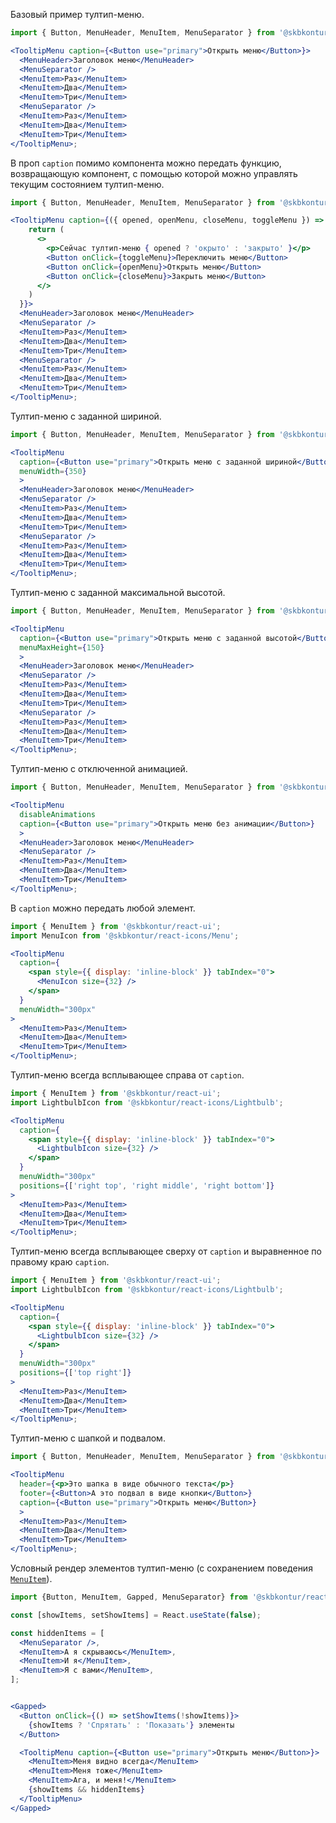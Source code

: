 Базовый пример тултип-меню.

```jsx harmony
import { Button, MenuHeader, MenuItem, MenuSeparator } from '@skbkontur/react-ui';

<TooltipMenu caption={<Button use="primary">Открыть меню</Button>}>
  <MenuHeader>Заголовок меню</MenuHeader>
  <MenuSeparator />
  <MenuItem>Раз</MenuItem>
  <MenuItem>Два</MenuItem>
  <MenuItem>Три</MenuItem>
  <MenuSeparator />
  <MenuItem>Раз</MenuItem>
  <MenuItem>Два</MenuItem>
  <MenuItem>Три</MenuItem>
</TooltipMenu>;
```

В проп `caption` помимо компонента можно передать функцию, возвращающую компонент, с помощью которой можно управлять текущим состоянием тултип-меню.

```jsx harmony
import { Button, MenuHeader, MenuItem, MenuSeparator } from '@skbkontur/react-ui';

<TooltipMenu caption={({ opened, openMenu, closeMenu, toggleMenu }) => {
    return (
      <>
        <p>Сейчас тултип-меню { opened ? 'окрыто' : 'закрыто' }</p>
        <Button onClick={toggleMenu}>Переключить меню</Button>
        <Button onClick={openMenu}>Открыть меню</Button>
        <Button onClick={closeMenu}>Закрыть меню</Button>
      </>
    )
  }}>
  <MenuHeader>Заголовок меню</MenuHeader>
  <MenuSeparator />
  <MenuItem>Раз</MenuItem>
  <MenuItem>Два</MenuItem>
  <MenuItem>Три</MenuItem>
  <MenuSeparator />
  <MenuItem>Раз</MenuItem>
  <MenuItem>Два</MenuItem>
  <MenuItem>Три</MenuItem>
</TooltipMenu>;
```

Тултип-меню с заданной шириной.

```jsx harmony
import { Button, MenuHeader, MenuItem, MenuSeparator } from '@skbkontur/react-ui';

<TooltipMenu
  caption={<Button use="primary">Открыть меню с заданной шириной</Button>}
  menuWidth={350}
  >
  <MenuHeader>Заголовок меню</MenuHeader>
  <MenuSeparator />
  <MenuItem>Раз</MenuItem>
  <MenuItem>Два</MenuItem>
  <MenuItem>Три</MenuItem>
  <MenuSeparator />
  <MenuItem>Раз</MenuItem>
  <MenuItem>Два</MenuItem>
  <MenuItem>Три</MenuItem>
</TooltipMenu>;
```

Тултип-меню с заданной максимальной высотой.

```jsx harmony
import { Button, MenuHeader, MenuItem, MenuSeparator } from '@skbkontur/react-ui';

<TooltipMenu
  caption={<Button use="primary">Открыть меню с заданной высотой</Button>}
  menuMaxHeight={150}
  >
  <MenuHeader>Заголовок меню</MenuHeader>
  <MenuSeparator />
  <MenuItem>Раз</MenuItem>
  <MenuItem>Два</MenuItem>
  <MenuItem>Три</MenuItem>
  <MenuSeparator />
  <MenuItem>Раз</MenuItem>
  <MenuItem>Два</MenuItem>
  <MenuItem>Три</MenuItem>
</TooltipMenu>;
```

Тултип-меню с отключенной анимацией.

```jsx harmony
import { Button, MenuHeader, MenuItem, MenuSeparator } from '@skbkontur/react-ui';

<TooltipMenu
  disableAnimations
  caption={<Button use="primary">Открыть меню без анимации</Button>}
  >
  <MenuHeader>Заголовок меню</MenuHeader>
  <MenuSeparator />
  <MenuItem>Раз</MenuItem>
  <MenuItem>Два</MenuItem>
  <MenuItem>Три</MenuItem>
</TooltipMenu>;
```

В `caption` можно передать любой элемент.

```jsx harmony
import { MenuItem } from '@skbkontur/react-ui';
import MenuIcon from '@skbkontur/react-icons/Menu';

<TooltipMenu
  caption={
    <span style={{ display: 'inline-block' }} tabIndex="0">
      <MenuIcon size={32} />
    </span>
  }
  menuWidth="300px"
>
  <MenuItem>Раз</MenuItem>
  <MenuItem>Два</MenuItem>
  <MenuItem>Три</MenuItem>
</TooltipMenu>;
```

Тултип-меню всегда всплывающее справа от `caption`.

```jsx harmony
import { MenuItem } from '@skbkontur/react-ui';
import LightbulbIcon from '@skbkontur/react-icons/Lightbulb';

<TooltipMenu
  caption={
    <span style={{ display: 'inline-block' }} tabIndex="0">
      <LightbulbIcon size={32} />
    </span>
  }
  menuWidth="300px"
  positions={['right top', 'right middle', 'right bottom']}
>
  <MenuItem>Раз</MenuItem>
  <MenuItem>Два</MenuItem>
  <MenuItem>Три</MenuItem>
</TooltipMenu>;
```

Тултип-меню всегда всплывающее сверху от `caption` и выравненное по правому краю `caption`.

```jsx harmony
import { MenuItem } from '@skbkontur/react-ui';
import LightbulbIcon from '@skbkontur/react-icons/Lightbulb';

<TooltipMenu
  caption={
    <span style={{ display: 'inline-block' }} tabIndex="0">
      <LightbulbIcon size={32} />
    </span>
  }
  menuWidth="300px"
  positions={['top right']}
>
  <MenuItem>Раз</MenuItem>
  <MenuItem>Два</MenuItem>
  <MenuItem>Три</MenuItem>
</TooltipMenu>;
```

Тултип-меню c шапкой и подвалом.

```jsx harmony
import { Button, MenuHeader, MenuItem, MenuSeparator } from '@skbkontur/react-ui';

<TooltipMenu
  header={<p>Это шапка в виде обычного текста</p>}
  footer={<Button>А это подвал в виде кнопки</Button>}
  caption={<Button use="primary">Открыть меню</Button>}
  >
  <MenuItem>Раз</MenuItem>
  <MenuItem>Два</MenuItem>
  <MenuItem>Три</MenuItem>
</TooltipMenu>;
```

Условный рендер элементов тултип-меню (с сохранением поведения [`MenuItem`](#/Components/MenuItem)).

```jsx harmony
import {Button, MenuItem, Gapped, MenuSeparator} from '@skbkontur/react-ui';

const [showItems, setShowItems] = React.useState(false);

const hiddenItems = [
  <MenuSeparator />,
  <MenuItem>А я скрываюсь</MenuItem>,
  <MenuItem>И я</MenuItem>,
  <MenuItem>Я с вами</MenuItem>,
];


<Gapped>
  <Button onClick={() => setShowItems(!showItems)}>
    {showItems ? 'Спрятать' : 'Показать'} элементы
  </Button>

  <TooltipMenu caption={<Button use="primary">Открыть меню</Button>}>
    <MenuItem>Меня видно всегда</MenuItem>
    <MenuItem>Меня тоже</MenuItem>
    <MenuItem>Ага, и меня!</MenuItem>
    {showItems && hiddenItems}
  </TooltipMenu>
</Gapped>
```
